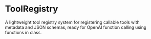 # ToolRegistry

A lightweight tool registry system for registering callable tools with metadata and JSON schemas, ready for OpenAI function calling using functions in class.